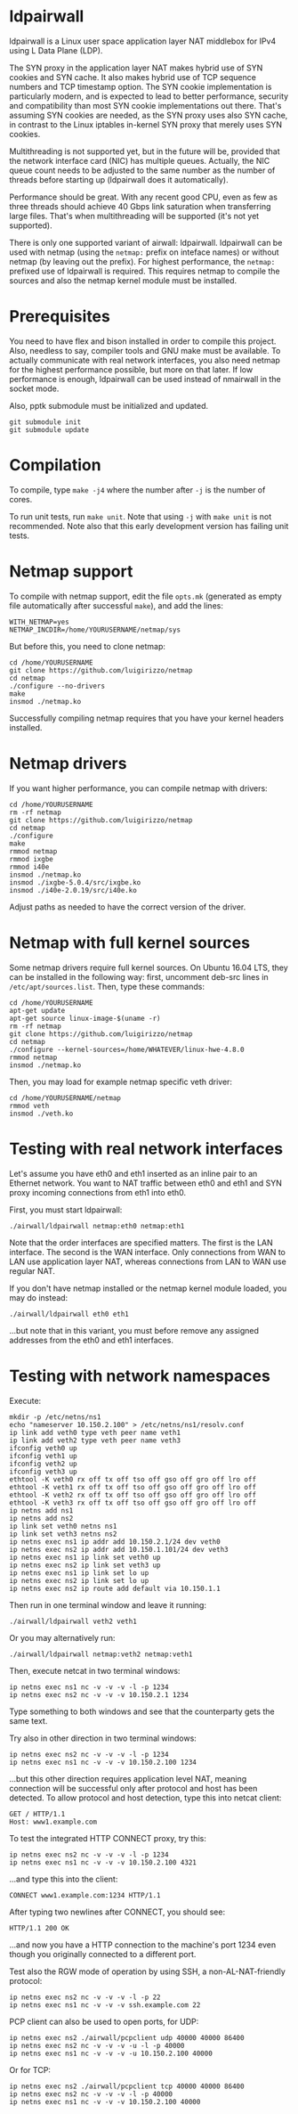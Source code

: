# ldpairwall

ldpairwall is a Linux user space application layer NAT middlebox for IPv4 using
L Data Plane (LDP).

The SYN proxy in the application layer NAT makes hybrid use of SYN cookies and
SYN cache. It also makes hybrid use of TCP sequence numbers and TCP timestamp
option. The SYN cookie implementation is particularly modern, and is expected
to lead to better performance, security and compatibility than most SYN cookie
implementations out there. That's assuming SYN cookies are needed, as the SYN
proxy uses also SYN cache, in contrast to the Linux iptables in-kernel SYN
proxy that merely uses SYN cookies.

Multithreading is not supported yet, but in the future will be, provided that
the network interface card (NIC) has multiple queues. Actually, the NIC queue
count needs to be adjusted to the same number as the number of threads before
starting up (ldpairwall does it automatically).

Performance should be great. With any recent good CPU, even as few as three
threads should achieve 40 Gbps link saturation when transferring large files.
That's when multithreading will be supported (it's not yet supported).

There is only one supported variant of airwall: ldpairwall. ldpairwall can be
used with netmap (using the `netmap:` prefix on inteface names) or without
netmap (by leaving out the prefix). For highest performance, the `netmap:`
prefixed use of ldpairwall is required. This requires netmap to compile the
sources and also the netmap kernel module must be installed.

# Prerequisites

You need to have flex and bison installed in order to compile this project.
Also, needless to say, compiler tools and GNU make must be available. To
actually communicate with real network interfaces, you also need netmap for the
highest performance possible, but more on that later. If low performance is
enough, ldpairwall can be used instead of nmairwall in the socket mode.

Also, pptk submodule must be initialized and updated.

```
git submodule init
git submodule update
```

# Compilation

To compile, type `make -j4` where the number after `-j` is the number of cores.

To run unit tests, run `make unit`. Note that using `-j` with `make unit` is
not recommended. Note also that this early development version has failing unit
tests.

# Netmap support

To compile with netmap support, edit the file `opts.mk` (generated as empty
file automatically after successful `make`), and add the lines:

```
WITH_NETMAP=yes
NETMAP_INCDIR=/home/YOURUSERNAME/netmap/sys
```

But before this, you need to clone netmap:

```
cd /home/YOURUSERNAME
git clone https://github.com/luigirizzo/netmap
cd netmap
./configure --no-drivers
make
insmod ./netmap.ko
```

Successfully compiling netmap requires that you have your kernel headers
installed.

# Netmap drivers

If you want higher performance, you can compile netmap with drivers:

```
cd /home/YOURUSERNAME
rm -rf netmap
git clone https://github.com/luigirizzo/netmap
cd netmap
./configure
make
rmmod netmap
rmmod ixgbe
rmmod i40e
insmod ./netmap.ko
insmod ./ixgbe-5.0.4/src/ixgbe.ko
insmod ./i40e-2.0.19/src/i40e.ko
```

Adjust paths as needed to have the correct version of the driver.

# Netmap with full kernel sources

Some netmap drivers require full kernel sources. On Ubuntu 16.04 LTS, they
can be installed in the following way: first, uncomment deb-src lines in
`/etc/apt/sources.list`. Then, type these commands:

```
cd /home/YOURUSERNAME
apt-get update
apt-get source linux-image-$(uname -r)
rm -rf netmap
git clone https://github.com/luigirizzo/netmap
cd netmap
./configure --kernel-sources=/home/WHATEVER/linux-hwe-4.8.0
rmmod netmap
insmod ./netmap.ko
```

Then, you may load for example netmap specific veth driver:

```
cd /home/YOURUSERNAME/netmap
rmmod veth
insmod ./veth.ko
```

# Testing with real network interfaces

Let's assume you have eth0 and eth1 inserted as an inline pair to an Ethernet
network. You want to NAT traffic between eth0 and eth1 and SYN proxy incoming
connections from eth1 into eth0.

First, you must start ldpairwall:
```
./airwall/ldpairwall netmap:eth0 netmap:eth1
```

Note that the order interfaces are specified matters. The first is the LAN
interface. The second is the WAN interface. Only connections from WAN to LAN
use application layer NAT, whereas connections from LAN to WAN use regular NAT.

If you don't have netmap installed or the netmap kernel module loaded, you may
do instead:
```
./airwall/ldpairwall eth0 eth1
```

...but note that in this variant, you must before remove any assigned addresses
from the eth0 and eth1 interfaces.

# Testing with network namespaces

Execute:

```
mkdir -p /etc/netns/ns1
echo "nameserver 10.150.2.100" > /etc/netns/ns1/resolv.conf
ip link add veth0 type veth peer name veth1
ip link add veth2 type veth peer name veth3
ifconfig veth0 up
ifconfig veth1 up
ifconfig veth2 up
ifconfig veth3 up
ethtool -K veth0 rx off tx off tso off gso off gro off lro off
ethtool -K veth1 rx off tx off tso off gso off gro off lro off
ethtool -K veth2 rx off tx off tso off gso off gro off lro off
ethtool -K veth3 rx off tx off tso off gso off gro off lro off
ip netns add ns1
ip netns add ns2
ip link set veth0 netns ns1
ip link set veth3 netns ns2
ip netns exec ns1 ip addr add 10.150.2.1/24 dev veth0
ip netns exec ns2 ip addr add 10.150.1.101/24 dev veth3
ip netns exec ns1 ip link set veth0 up
ip netns exec ns2 ip link set veth3 up
ip netns exec ns1 ip link set lo up
ip netns exec ns2 ip link set lo up
ip netns exec ns2 ip route add default via 10.150.1.1
```

Then run in one terminal window and leave it running:
```
./airwall/ldpairwall veth2 veth1
```

Or you may alternatively run:
```
./airwall/ldpairwall netmap:veth2 netmap:veth1
```

Then, execute netcat in two terminal windows:
```
ip netns exec ns1 nc -v -v -v -l -p 1234
ip netns exec ns2 nc -v -v -v 10.150.2.1 1234
```

Type something to both windows and see that the counterparty gets the same
text.

Try also in other direction in two terminal windows:
```
ip netns exec ns2 nc -v -v -v -l -p 1234
ip netns exec ns1 nc -v -v -v 10.150.2.100 1234
```

...but this other direction requires application level NAT, meaning connection
will be successful only after protocol and host has been detected. To allow
protocol and host detection, type this into netcat client:

```
GET / HTTP/1.1
Host: www1.example.com
```

To test the integrated HTTP CONNECT proxy, try this:
```
ip netns exec ns2 nc -v -v -v -l -p 1234
ip netns exec ns1 nc -v -v -v 10.150.2.100 4321
```

...and type this into the client:
```
CONNECT www1.example.com:1234 HTTP/1.1

```

After typing two newlines after CONNECT, you should see:
```
HTTP/1.1 200 OK

```

...and now you have a HTTP connection to the machine's port 1234 even though
you originally connected to a different port.

Test also the RGW mode of operation by using SSH, a non-AL-NAT-friendly
protocol:
```
ip netns exec ns2 nc -v -v -v -l -p 22
ip netns exec ns1 nc -v -v -v ssh.example.com 22
```

PCP client can also be used to open ports, for UDP:
```
ip netns exec ns2 ./airwall/pcpclient udp 40000 40000 86400
ip netns exec ns2 nc -v -v -v -u -l -p 40000
ip netns exec ns1 nc -v -v -v -u 10.150.2.100 40000
```

Or for TCP:
```
ip netns exec ns2 ./airwall/pcpclient tcp 40000 40000 86400
ip netns exec ns2 nc -v -v -v -l -p 40000
ip netns exec ns1 nc -v -v -v 10.150.2.100 40000
```
